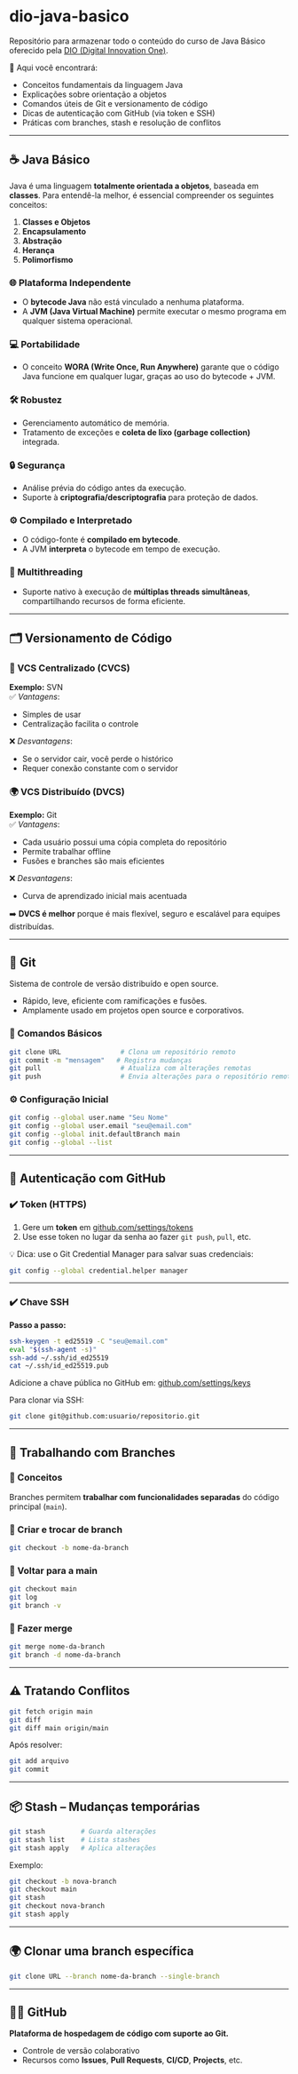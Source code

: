 # dio-java-basico

Repositório para armazenar todo o conteúdo do curso de Java Básico oferecido pela [DIO (Digital Innovation One)](https://www.dio.me/).

📌 Aqui você encontrará:
- Conceitos fundamentais da linguagem Java
- Explicações sobre orientação a objetos
- Comandos úteis de Git e versionamento de código
- Dicas de autenticação com GitHub (via token e SSH)
- Práticas com branches, stash e resolução de conflitos

---

## ☕ Java Básico

Java é uma linguagem **totalmente orientada a objetos**, baseada em **classes**. Para entendê-la melhor, é essencial compreender os seguintes conceitos:

1. **Classes e Objetos**
2. **Encapsulamento**
3. **Abstração**
4. **Herança**
5. **Polimorfismo**

### 🌐 Plataforma Independente

- O **bytecode Java** não está vinculado a nenhuma plataforma.
- A **JVM (Java Virtual Machine)** permite executar o mesmo programa em qualquer sistema operacional.

### 💻 Portabilidade

- O conceito **WORA (Write Once, Run Anywhere)** garante que o código Java funcione em qualquer lugar, graças ao uso do bytecode + JVM.

### 🛠️ Robustez

- Gerenciamento automático de memória.
- Tratamento de exceções e **coleta de lixo (garbage collection)** integrada.

### 🔒 Segurança

- Análise prévia do código antes da execução.
- Suporte à **criptografia/descriptografia** para proteção de dados.

### ⚙️ Compilado e Interpretado

- O código-fonte é **compilado em bytecode**.
- A JVM **interpreta** o bytecode em tempo de execução.

### 🧵 Multithreading

- Suporte nativo à execução de **múltiplas threads simultâneas**, compartilhando recursos de forma eficiente.

---

## 🗂️ Versionamento de Código

### 🔄 VCS Centralizado (CVCS)

**Exemplo:** SVN  
✅ *Vantagens*:
- Simples de usar
- Centralização facilita o controle

❌ *Desvantagens*:
- Se o servidor cair, você perde o histórico
- Requer conexão constante com o servidor

### 🌍 VCS Distribuído (DVCS)

**Exemplo:** Git  
✅ *Vantagens*:
- Cada usuário possui uma cópia completa do repositório
- Permite trabalhar offline
- Fusões e branches são mais eficientes

❌ *Desvantagens*:
- Curva de aprendizado inicial mais acentuada

➡️ **DVCS é melhor** porque é mais flexível, seguro e escalável para equipes distribuídas.

---

## 🧰 Git

Sistema de controle de versão distribuído e open source.

- Rápido, leve, eficiente com ramificações e fusões.
- Amplamente usado em projetos open source e corporativos.

### 🔧 Comandos Básicos

```bash
git clone URL               # Clona um repositório remoto
git commit -m "mensagem"   # Registra mudanças
git pull                    # Atualiza com alterações remotas
git push                    # Envia alterações para o repositório remoto
```

### ⚙️ Configuração Inicial

```bash
git config --global user.name "Seu Nome"
git config --global user.email "seu@email.com"
git config --global init.defaultBranch main
git config --global --list
```

---

## 🔐 Autenticação com GitHub

### ✔️ Token (HTTPS)

1. Gere um **token** em [github.com/settings/tokens](https://github.com/settings/tokens)
2. Use esse token no lugar da senha ao fazer `git push`, `pull`, etc.

💡 Dica: use o Git Credential Manager para salvar suas credenciais:

```bash
git config --global credential.helper manager
```

---

### ✔️ Chave SSH

**Passo a passo:**

```bash
ssh-keygen -t ed25519 -C "seu@email.com"
eval "$(ssh-agent -s)"
ssh-add ~/.ssh/id_ed25519
cat ~/.ssh/id_ed25519.pub
```

Adicione a chave pública no GitHub em: [github.com/settings/keys](https://github.com/settings/keys)

Para clonar via SSH:

```bash
git clone git@github.com:usuario/repositorio.git
```

---

## 🌿 Trabalhando com Branches

### 📌 Conceitos

Branches permitem **trabalhar com funcionalidades separadas** do código principal (`main`).

### 🌱 Criar e trocar de branch

```bash
git checkout -b nome-da-branch
```

### 🔁 Voltar para a main

```bash
git checkout main
git log
git branch -v
```

### 🔀 Fazer merge

```bash
git merge nome-da-branch
git branch -d nome-da-branch
```

---

## ⚠️ Tratando Conflitos

```bash
git fetch origin main
git diff
git diff main origin/main
```

Após resolver:

```bash
git add arquivo
git commit
```

---

## 📦 Stash – Mudanças temporárias

```bash
git stash         # Guarda alterações
git stash list    # Lista stashes
git stash apply   # Aplica alterações
```

Exemplo:

```bash
git checkout -b nova-branch
git checkout main
git stash
git checkout nova-branch
git stash apply
```

---

## 🌍 Clonar uma branch específica

```bash
git clone URL --branch nome-da-branch --single-branch
```

---

## 🧑‍💻 GitHub

**Plataforma de hospedagem de código com suporte ao Git.**

- Controle de versão colaborativo
- Recursos como **Issues**, **Pull Requests**, **CI/CD**, **Projects**, etc.


